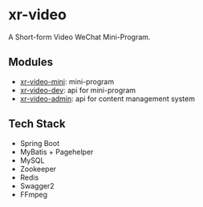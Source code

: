 # xr-video
A Short-form Video WeChat Mini-Program.

## Modules
- [xr-video-mini](https://github.com/rchen102/xr-video/tree/master/xr-video-mini): mini-program
- [xr-video-dev](https://github.com/rchen102/xr-video/tree/master/xr-video-dev): api for mini-program
- [xr-video-admin](https://github.com/rchen102/xr-video/tree/master/xr-video-admin): api for content management system

## Tech Stack
- Spring Boot
- MyBatis + Pagehelper
- MySQL
- Zookeeper
- Redis
- Swagger2
- FFmpeg


